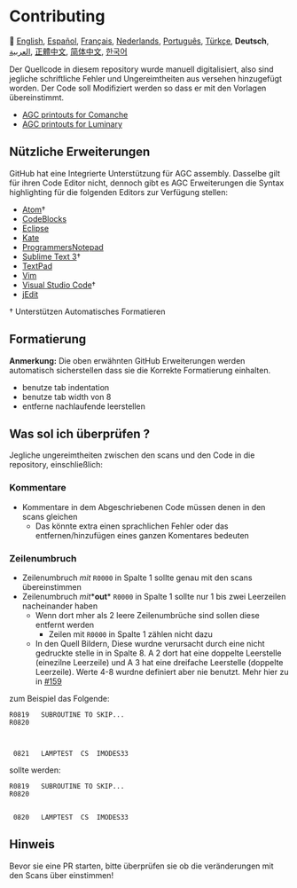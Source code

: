 # Contributing

:crossed_flags:
[English][EN],
[Español][ES],
[Français][FR],
[Nederlands][NL],
[Português][PT_BR],
[Türkçe][TR],
**Deutsch**,
[العربية][AR],
[正體中文][ZH_TW],
[简体中文][ZH_CN],
[한국어][KO_KR]

[AR]:CONTRIBUTING.ar.md
[EN]:CONTRIBUTING.md
[ES]:CONTRIBUTING.es.md
[FR]:CONTRIBUTING.fr.md
[KO_KR]:CONTRIBUTING.ko_kr.md
[NL]:CONTRIBUTING.nl.md
[PT_BR]:CONTRIBUTING.pt_br.md
[TR]:CONTRIBUTING.tr.md
[ZH_CN]:CONTRIBUTING.zh_cn.md
[ZH_TW]:CONTRIBUTING.zh_tw.md

Der Quellcode in diesem repository wurde manuell digitalisiert, also sind jegliche schriftliche Fehler und Ungereimtheiten aus versehen hinzugefügt worden. Der Code soll Modifiziert werden so dass er mit den Vorlagen übereinstimmt. 

* [AGC printouts for Comanche][8]
* [AGC printouts for Luminary][9]

## Nützliche Erweiterungen

GitHub hat eine Integrierte Unterstützung für AGC assembly. Dasselbe gilt für ihren Code Editor nicht, dennoch gibt es AGC Erweiterungen die Syntax highlighting für die folgenden Editors zur Verfügung stellen: 
- [Atom][Atom]†
- [CodeBlocks][CodeBlocks]
- [Eclipse][Eclipse]
- [Kate][Kate]
- [ProgrammersNotepad][ProgrammersNotepad]
- [Sublime Text 3][Sublime Text]†
- [TextPad][TextPad]
- [Vim][Vim]
- [Visual Studio Code][VisualStudioCode]†
- [jEdit][jEdit]

† Unterstützen Automatisches Formatieren  

[Atom]:https://github.com/Alhadis/language-agc
[CodeBlocks]:https://github.com/virtualagc/virtualagc/tree/master/Contributed/SyntaxHighlight/CodeBlocks
[Eclipse]:https://github.com/virtualagc/virtualagc/tree/master/Contributed/SyntaxHighlight/Eclipse
[Kate]:https://github.com/virtualagc/virtualagc/tree/master/Contributed/SyntaxHighlight/Kate
[ProgrammersNotepad]:https://github.com/virtualagc/virtualagc/tree/master/Contributed/SyntaxHighlight/ProgrammersNotepad
[Sublime Text]:https://github.com/jimlawton/AGC-Assembly
[TextPad]:https://github.com/virtualagc/virtualagc/tree/master/Contributed/SyntaxHighlight/TextPad
[Vim]:https://github.com/wsdjeg/vim-assembly
[VisualStudioCode]:https://github.com/wopian/agc-assembly
[jEdit]:https://github.com/virtualagc/virtualagc/tree/master/Contributed/SyntaxHighlight/jEdit

## Formatierung  
**Anmerkung:** Die oben erwähnten GitHub Erweiterungen werden automatisch sicherstellen dass sie die Korrekte Formatierung einhalten.

- benutze tab indentation
- benutze tab width von 8
- entferne nachlaufende leerstellen 

## Was sol ich überprüfen  ?
Jegliche ungereimtheiten zwischen den scans und den Code in die repository, einschließlich:

### Kommentare 
- Kommentare in dem Abgeschriebenen Code müssen denen in den scans gleichen
  - Das könnte extra einen sprachlichen Fehler oder das entfernen/hinzufügen eines ganzen Komentares bedeuten 
  
### Zeilenumbruch
- Zeilenumbruch *mit* `R0000` in Spalte 1 sollte genau mit den scans übereinstimmen 
- Zeilenumbruch *mit**__out__* `R0000` in Spalte 1 sollte nur 1 bis zwei Leerzeilen nacheinander haben
  - Wenn dort mher als 2 leere Zeilenumbrüche sind sollen diese entfernt werden
    - Zeilen mit `R0000` in Spalte 1 zählen nicht dazu 
  - In den Quell Bildern, Diese wurdne verursacht durch eine nicht gedruckte stelle in in Spalte 8. A 2 dort hat eine doppelte Leerstelle (einezilne Leerzeile) und A 3 hat eine dreifache Leerstelle (doppelte Leerzeile). Werte 4-8 wurdne definiert aber nie benutzt. Mehr hier zu in [#159][7] 
  
zum Beispiel das Folgende:
```plain
R0819   SUBROUTINE TO SKIP...
R0820



 0821   LAMPTEST  CS  IMODES33
```
sollte werden:
```plain
R0819   SUBROUTINE TO SKIP...
R0820


 0820   LAMPTEST  CS  IMODES33
```

## Hinweis

Bevor sie eine PR starten, bitte überprüfen sie ob die veränderungen mit den Scans über einstimmen!

[0]:https://github.com/chrislgarry/Apollo-11/pull/new/master
[1]:http://www.ibiblio.org/apollo/ScansForConversion/Luminary099/
[2]:http://www.ibiblio.org/apollo/ScansForConversion/Comanche055/
[6]:https://github.com/wopian/agc-assembly#user-settings
[7]:https://github.com/chrislgarry/Apollo-11/issues/159
[8]:http://www.ibiblio.org/apollo/ScansForConversion/Comanche055/
[9]:http://www.ibiblio.org/apollo/ScansForConversion/Luminary099/
[10]:https://github.com/chrislgarry/Apollo-11/pull/316#pullrequestreview-102892741


